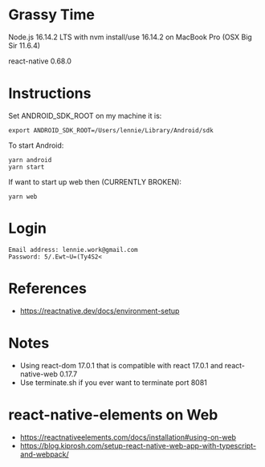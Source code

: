 # Grassy Time

Node.js 16.14.2 LTS with nvm install/use 16.14.2 on MacBook Pro (OSX Big Sir 11.6.4)

react-native 0.68.0

# Instructions

Set ANDROID_SDK_ROOT on my machine it is: 

```
export ANDROID_SDK_ROOT=/Users/lennie/Library/Android/sdk
```

To start Android:

```
yarn android
yarn start
```

If want to start up web then (CURRENTLY BROKEN):

```
yarn web
```

# Login

```
Email address: lennie.work@gmail.com
Password: 5/.Ewt~U=(Ty4S2<
```

# References

* https://reactnative.dev/docs/environment-setup

# Notes

* Using react-dom 17.0.1 that is compatible with react 17.0.1 and react-native-web 0.17.7
* Use terminate.sh if you ever want to terminate port 8081

# react-native-elements on Web

* https://reactnativeelements.com/docs/installation#using-on-web
* https://blog.kiprosh.com/setup-react-native-web-app-with-typescript-and-webpack/
